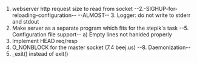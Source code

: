 1. webserver http request size to read from socket
--2.-SIGHUP-for-reloading-configuration--
--ALMOST-- 3. Logger: do not write to stderr and stdout
4. Make server as a separate program which fits for the stepik's task
--5. Configuration file support--
    a) Empty lines not hanlded properly
6. Implement HEAD req/resp
7. O_NONBLOCK for the master socket (7.4 beej.us)
--8. Daemonization--
9. _exit() instead of exit()
